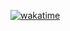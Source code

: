 [![wakatime](https://wakatime.com/badge/github/smileyhogue/PSQ-JSON-generator.svg)](https://wakatime.com/badge/github/smileyhogue/PSQ-JSON-generator)
